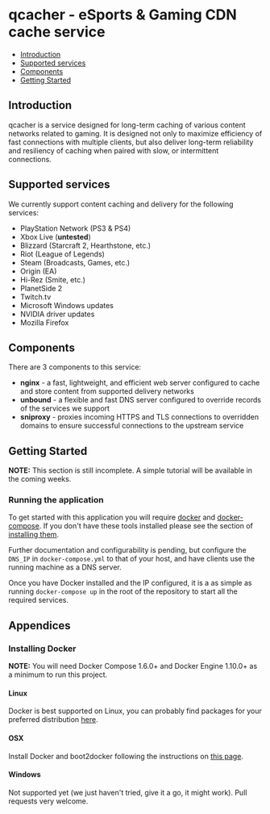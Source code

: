 # qcacher - eSports & Gaming CDN cache service


* [Introduction](#introduction)
* [Supported services](#supported-services)
* [Components](#components)
* [Getting Started](#getting-started)


## Introduction

qcacher is a service designed for long-term caching of various content
networks related to gaming. It is designed not only to maximize efficiency of
fast connections with multiple clients, but also deliver long-term reliability
and resiliency of caching when paired with slow, or intermittent connections.


## Supported services

We currently support content caching and delivery for the following services:

* PlayStation Network (PS3 & PS4)
* Xbox Live (**untested**)
* Blizzard (Starcraft 2, Hearthstone, etc.)
* Riot (League of Legends)
* Steam (Broadcasts, Games, etc.)
* Origin (EA)
* Hi-Rez (Smite, etc.)
* PlanetSide 2
* Twitch.tv
* Microsoft Windows updates
* NVIDIA driver updates
* Mozilla Firefox


## Components

There are 3 components to this service:

* **nginx** - a fast, lightweight, and efficient web server configured to
  cache and store content from supported delivery networks
* **unbound** - a flexible and fast DNS server configured to override records
  of the services we support
* **sniproxy** - proxies incoming HTTPS and TLS connections to overridden
  domains to ensure successful connections to the upstream service


## Getting Started

**NOTE:** This section is still incomplete. A simple tutorial will be available in the coming weeks.

### Running the application

To get started with this application you will require [docker][docker] and
[docker-compose][docker-compose]. If you don't have these tools installed
please see the section of [installing them](#installing-docker).

Further documentation and configurability is pending, but configure the
`DNS_IP` in `docker-compose.yml` to that of your host, and have clients use
the running machine as a DNS server.

Once you have Docker installed and the IP configured, it is a as simple as
running `docker-compose up` in the root of the repository to start all the
required services.


## Appendices

### Installing Docker

**NOTE:** You will need Docker Compose 1.6.0+ and Docker Engine 1.10.0+ as a minimum to run this project.

#### Linux

Docker is best supported on Linux, you can probably find packages for your
preferred distribution [here][docker_install].

#### OSX

Install Docker and boot2docker following the instructions on
[this page][docker_osx_install].

#### Windows

Not supported yet (we just haven't tried, give it a go, it might work). Pull
requests very welcome.

[docker]: https://docker.io  "Docker"
[docker_install]: https://docs.docker.com/installation/  "Docker Installation"
[docker-compose]: https://docs.docker.com/compose/
[docker_osx_install]: https://docs.docker.com/installation/mac/  "Docker"
